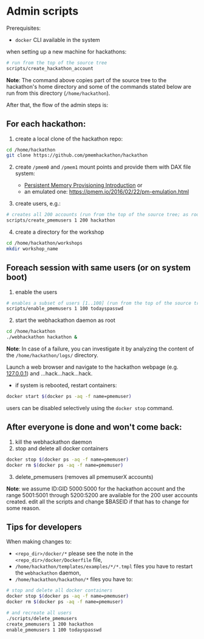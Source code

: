 # Admin scripts

Prerequisites:

- `docker` CLI available in the system

when setting up a new machine for hackathons:

```sh
# run from the top of the source tree
scripts/create_hackathon_account
```

**Note**: The command above copies part of the source tree to the hackathon's home directory
and some of the commands stated below are run from this directory (`/home/hackathon`).

After that, the flow of the admin steps is:

## For each hackathon:

1. create a local clone of the hackathon repo:

```sh
cd /home/hackathon
git clone https://github.com/pmemhackathon/hackathon
```

2. create `/pmem0` and `/pmem1` mount points and provide them with DAX file system:

    - [Persistent Memory Provisioning Introduction](https://software.intel.com/content/www/us/en/develop/articles/qsg-intro-to-provisioning-pmem.html) or
    - an emulated one: https://pmem.io/2016/02/22/pm-emulation.html

3. create users, e.g.:

```sh
# creates all 200 accounts (run from the top of the source tree; as root)
scripts/create_pmemusers 1 200 hackathon
```

4. create a directory for the workshop

```sh
cd /home/hackathon/workshops
mkdir workshop_name
```

## Foreach session with same users (or on system boot)

1. enable the users

```sh
# enables a subset of users [1..100] (run from the top of the source tree; as root)
scripts/enable_pmemusers 1 100 todayspasswd
```

2. start the webhackathon daemon as root

```sh
cd /home/hackathon
./webhackathon hackathon &
```

**Note**: In case of a failure, you can investigate it by analyzing the content of the `/home/hackathon/logs/` directory.

Launch a web browser and navigate to the hackathon webpage (e.g. [127.0.0.1](http://127.0.0.1)) and ...hack...hack...hack.

* if system is rebooted, restart containers:

```sh
docker start $(docker ps -aq -f name=pmemuser)
```

users can be disabled selectively using the `docker stop` command.

## After everyone is done and won't come back:

1. kill the webhackathon daemon
2. stop and delete all docker containers

```sh
docker stop $(docker ps -aq -f name=pmemuser)
docker rm $(docker ps -aq -f name=pmemuser)
```

3. delete_pmemusers (removes all pmemuserX accounts)

**Note**: we assume ID:GID 5000:5000 for the hackathon account and the range 5001:5001 through 5200:5200 are available
for the 200 user accounts created.  edit all the scripts and change $BASEID if that has to change for some reason.

## Tips for developers

When making changes to:
- `<repo_dir>/docker/*` please see the note in the `<repo_dir>/docker/Dockerfile` file,
- `/home/hackathon/templates/examples/*/*.tmpl` files you have to restart the `webhackathon` daemon,
- `/home/hackathon/hackathon/*` files you have to:

```sh
# stop and delete all docker containers
docker stop $(docker ps -aq -f name=pmemuser)
docker rm $(docker ps -aq -f name=pmemuser)

# and recreate all users
./scripts/delete_pmemusers
create_pmemusers 1 200 hackathon
enable_pmemusers 1 100 todayspasswd
```
